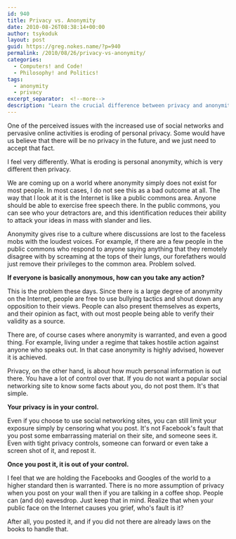 ```yaml
---
id: 940
title: Privacy vs. Anonymity
date: 2010-08-26T08:38:14+00:00
author: tsykoduk
layout: post
guid: https://greg.nokes.name/?p=940
permalink: /2010/08/26/privacy-vs-anonymity/
categories:
  - Computers! and Code!
  - Philosophy! and Politics!
tags:
  - anonymity
  - privacy
excerpt_separator:  <!--more-->
description: "Learn the crucial difference between privacy and anonymity online, and discover why you have more control over your digital footprint than you think."
---
```

One of the perceived issues with the increased use of social networks and pervasive online activities is eroding of personal privacy. Some would have us believe that there will be no privacy in the future, and we just need to accept that fact. 
<!--more-->

I feel very differently. What is eroding is personal anonymity, which is very different then privacy. 

We are coming up on a world where anonymity simply does not exist for most people. In most cases, I do not see this as a bad outcome at all. The way that I look at it is the Internet is like a public commons area. Anyone should be able to exercise free speech there. In the public commons, you can see who your detractors are, and this identification reduces their ability to attack your ideas in mass with slander and lies.

Anonymity gives rise to a culture where discussions are lost to the faceless mobs with the loudest voices. For example, if there are a few people in the public commons who respond to anyone saying anything that they remotely disagree with by screaming at the tops of their lungs, our forefathers would just remove their privileges to the common area. Problem solved. 

**If everyone is basically anonymous, how can you take any action?**

This is the problem these days. Since there is a large degree of anonymity on the Internet, people are free to use bullying tactics and shout down any opposition to their views. People can also present themselves as experts, and their opinion as fact, with out most people being able to verify their validity as a source.   

There are, of course cases where anonymity is warranted, and even a good thing. For example, living under a regime that takes hostile action against anyone who speaks out. In that case anonymity is highly advised, however it is achieved.  

Privacy, on the other hand, is about how much personal information is out there. You have a lot of control over that. If you do not want a popular social networking site to know some facts about you, do not post them. It's that simple. 

**Your privacy is in your control.**

Even if you choose to use social networking sites, you can still limit your exposure simply by censoring what you post. It's not Facebook's fault that you post some embarrassing material on their site, and someone sees it. Even with tight privacy controls, someone can forward or even take a screen shot of it, and repost it. 

**Once you post it, it is out of your control.**

I feel that we are holding the Facebooks and Googles of the world to a higher standard then is warranted. There is no more assumption of privacy when you post on your wall then if you are talking in a coffee shop. People can (and do) eavesdrop. Just keep that in mind. Realize that when your public face on the Internet causes you grief, who's fault is it? 

After all, you posted it, and if you did not there are already laws on the books to handle that.         